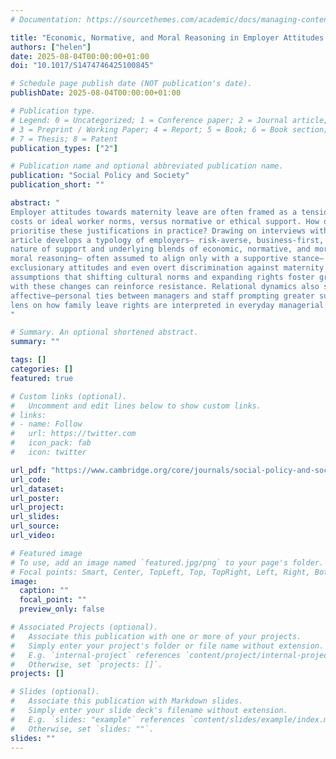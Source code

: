 ```yaml
---
# Documentation: https://sourcethemes.com/academic/docs/managing-content/

title: "Economic, Normative, and Moral Reasoning in Employer Attitudes to Maternity Leave"
authors: ["helen"]
date: 2025-08-04T00:00:00+01:00
doi: "10.1017/S1474746425100845"

# Schedule page publish date (NOT publication's date).
publishDate: 2025-08-04T00:00:00+01:00

# Publication type.
# Legend: 0 = Uncategorized; 1 = Conference paper; 2 = Journal article;
# 3 = Preprint / Working Paper; 4 = Report; 5 = Book; 6 = Book section;
# 7 = Thesis; 8 = Patent
publication_types: ["2"]

# Publication name and optional abbreviated publication name.
publication: "Social Policy and Society"
publication_short: ""

abstract: "
Employer attitudes towards maternity leave are often framed as a tension between opposition based on
costs or ideal worker norms, versus normative or ethical support. How do employers combine and
prioritise these justifications in practice? Drawing on interviews with thirty-seven British managers, this
article develops a typology of employers– risk-averse, business-first, and value-driven– distinguishing the
nature of support and underlying blends of economic, normative, and moral justifications. It shows how
moral reasoning– often assumed to align only with a supportive stance– is also mobilised to justify
exclusionary attitudes and even overt discrimination against maternity leave-takers. Further, against
assumptions that shifting cultural norms and expanding rights foster greater employer support, discomfort
with these changes can reinforce resistance. Relational dynamics also shape attitudes, with positive
affective–personal ties between managers and staff prompting greater support. These findings offer a new
lens on how family leave rights are interpreted in everyday managerial practice.
"

# Summary. An optional shortened abstract.
summary: ""

tags: []
categories: []
featured: true

# Custom links (optional).
#   Uncomment and edit lines below to show custom links.
# links:
# - name: Follow
#   url: https://twitter.com
#   icon_pack: fab
#   icon: twitter

url_pdf: "https://www.cambridge.org/core/journals/social-policy-and-society/article/economic-normative-and-moral-reasoning-in-employer-attitudes-to-maternity-leave/E22641E1A7EE32D1283D0026E3294CC1#:~:text=Save,-PDF"
url_code:
url_dataset:
url_poster:
url_project:
url_slides:
url_source:
url_video:

# Featured image
# To use, add an image named `featured.jpg/png` to your page's folder. 
# Focal points: Smart, Center, TopLeft, Top, TopRight, Left, Right, BottomLeft, Bottom, BottomRight.
image:
  caption: ""
  focal_point: ""
  preview_only: false

# Associated Projects (optional).
#   Associate this publication with one or more of your projects.
#   Simply enter your project's folder or file name without extension.
#   E.g. `internal-project` references `content/project/internal-project/index.md`.
#   Otherwise, set `projects: []`.
projects: []

# Slides (optional).
#   Associate this publication with Markdown slides.
#   Simply enter your slide deck's filename without extension.
#   E.g. `slides: "example"` references `content/slides/example/index.md`.
#   Otherwise, set `slides: ""`.
slides: ""
---
```

